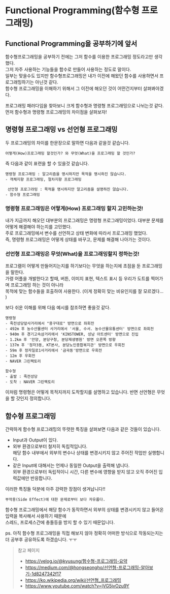 # Functional Programming(함수형 프로그래밍)

## Functional Programming을 공부하기에 앞서

함수형프로그래밍을 공부하기 전에는 그저 함수를 이용한 프로그래밍 정도라고만 생각했다.  
그저 자주 사용하는 기능들을 함수로 만들어 사용하는 정도로 말이다.  
일부는 맞을수도 있지만 함수형프로그래밍은 내가 이전에 해왔던 함수를 사용하면서 프로그래밍하기는 아닌것 같다.  
함수형 프로그래밍을 이해하기 위해서 그 이전에 해오던 것이 어떤건지부터 살펴봐야겠다.  
  

프로그래밍 패러다임을 찾아보니 크게 함수형과 명령형 프로그래밍으로 나뉘는것 같다.  
먼저 함수형과 명령형 프로그래밍의 차이점을 살펴보자! 

## 명령형 프로그래밍 vs 선언형 프로그래밍  

두 프로그래밍의 차이를 한문장으로 말하면 다음과 같을것 같습니다.  

    어떻게(How)프로그래밍 할것인가? 와 무엇(What)을 프로그래밍 할 것인가?

즉 다음과 같이 표련을 할 수 있을것 같습니다. 

    명령형 프로그래밍 : 알고리즘을 명시하지만 목적을 명시하진 않습니다.    
    - 객체지향 프로그래밍, 절차지향 프로그래밍

     선언형 프로그랴밍 : 목적을 명시하지만 알고리즘을 설명하진 않습니다.   
    - 함수형 프로그래밍


### 명령형 프로그래밍은 어떻게(How) 프로그래밍 할지 고민하는것!  

내가 지금까지 해오던 대부분의 프로그래밍은 명령형 프로그래밍이었다. 대부분 문제를 어떻게 해결해야 하는지를 고민했다.  
주로 프로그래밍에서 변수를 선언하고 상태 변화에 따라서 프로그래밍 했었다.  
즉, 명령형 프로그래밍은 어떻게 상태를 바꾸고, 문제를 해결해 나아가는 것이다.

### 선언형 프로그래밍은 무엇(What)을  프로그래밍할지 정하는것!

프로그램이 어떻게 만들어지는지를 하기보다는 무엇을 하는지에 초점을 둔 프로그래밍을 말한다.  
가령 어플을 개발한다고 할때, 버튼, 이미지 표현, 텍스트 표시 등 우리가 도트를 찍어가며 프로그래밍 하는 것이 아니라  
목적에 맞는 함수들을 호출하여 사용한다. (이게 정확히 맞는 비유인지를 잘 모르겠다... )

보다 쉬운 이해를 위해 다음 예시를 참조하면 좋을것 같다.  

    명령형   
    - 죽전성당앞사거리에서 "용구대로" 방면으로 좌회전
    - 492m 후 농수산물센터 사거리에서 '서울, 수서. 농수산물유통센터' 방면으로 좌회전   
    - 940m 후 경기고속삼거리에서 'KINSTOWER, 성남 아트센터' 방면으로 진입   
    - 1.2km 후 '안양, 분당구청, 분당제생병원' 방면 오른쪽 방향   
    - 137m 후 '정자3동, KT본사, 분당노인종합복지관' 방면으로 우회전   
    - 59m 후 정자일로1사거리에서 '금곡동'방면으로 우회전  
    - 12m 후 우회전
    - NAVER 그린팩토리

    함수형   
    - 출발 : 죽전성당  
    - 도착 : NAVER 그린팩토리

이처럼 명령형은 어떻게 목적지까지 도착할지를 설명하고 있습니다. 반면 선언형은 무엇을 할 갓인지 정의합니다.   

## 함수형 프로그래밍

간략하게 함수형 프로그래밍의 뚜렷한 특징을 살펴보면 다음과 같은 것들이 있습니다.

- Input과 Output이 있다.   
- 외부 환경으로부터 철저히 독립적입니다.  
    해당 함수 내부에서 외부의 변수나 상태를 변경시키지 않고 주어진 작업만 실행합니다.
- 같은 Input에 대해서는 언제나 동일한 Output을 출력해 냅니다.  
    외부 환경으로부터 독립적이니 시간, 다른 변수에 영향을 받지 않고 오직 주어진 입력값에만 반응합니다.

이러한 특징들 덕분에 아주 강력한 장점이 생겨납니다!!      

    부작용(Side Effect)에 대한 문제로부터 보다 자유롭다.

함수형 프로그래밍에서 해당 함수가 동작하면서 외부의 상태를 변경시키지 않고 들어온 입력을 복사해서 사용하기 때문에  
스레드, 프로세스간에 충돌등을 방지 할 수 있기 때문입니다.  




ps. 아직 함수형 프로그래밍을 직접 해보지 않아 정확히 어떠한 방식으로 작동되는지는 더 공부후 공유하도록 하겠습니다. ㅜㅜ


> 참고 페이지  
> - https://velog.io/@kyusung/함수형-프로그래밍-요약   
> - https://medium.com/@hongseongho/선언형-프로그래밍-알아보기-1d8247342f17
> - https://ko.wikipedia.org/wiki/선언형_프로그래밍
> - https://www.youtube.com/watch?v=jVG5jvOzu9Y




        


